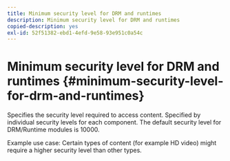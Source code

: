 ```yaml
---
title: Minimum security level for DRM and runtimes
description: Minimum security level for DRM and runtimes
copied-description: yes
exl-id: 52f51382-ebd1-4efd-9e58-93e951c0a54c
---
```

# Minimum security level for DRM and runtimes {#minimum-security-level-for-drm-and-runtimes}

Specifies the security level required to access content. Specified by individual security levels for each component. The default security level for DRM/Runtime modules is 10000.

Example use case: Certain types of content (for example HD video) might require a higher security level than other types.

